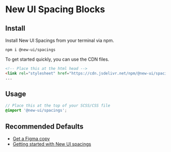 # New UI Spacing Blocks

## Install
Install New UI Spacings from your terminal via npm.

```
npm i @new-ui/spacings
```

To get started quickly, you can use the CDN files.
 
```html
<!-- Place this at the html head -->
<link rel="stylesheet" href="https://cdn.jsdelivr.net/npm/@new-ui/spacings@<version>/dist/index.css">
...
```

## Usage

```scss
// Place this at the top of your SCSS/CSS file
@import '@new-ui/spacings';
```

## Recommended Defaults
- [Get a Figma copy](https://www.figma.com/community/file/1325646289622213496/new-ui)
- [Getting started with New UI spacings](https://new-ui.com/docs/foundations/spacings)